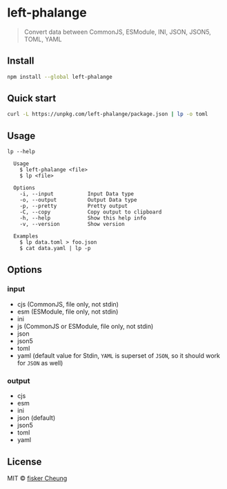 # left-phalange

> Convert data between CommonJS, ESModule, INI, JSON, JSON5, TOML, YAML

## Install

```sh
npm install --global left-phalange
```

## Quick start

```sh
curl -L https://unpkg.com/left-phalange/package.json | lp -o toml
```

## Usage

```text
lp --help

  Usage
    $ left-phalange <file>
    $ lp <file>

  Options
    -i, --input           Input Data type
    -o, --output          Output Data type
    -p, --pretty          Pretty output
    -C, --copy            Copy output to clipboard
    -h, --help            Show this help info
    -v, --version         Show version

  Examples
    $ lp data.toml > foo.json
    $ cat data.yaml | lp -p
```

## Options

### input

- cjs (CommonJS, file only, not stdin)
- esm (ESModule, file only, not stdin)
- ini
- js (CommonJS or ESModule, file only, not stdin)
- json
- json5
- toml
- yaml (default value for Stdin, `YAML` is superset of `JSON`, so it should work for `JSON` as well)

### output

- cjs
- esm
- ini
- json (default)
- json5
- toml
- yaml

## License

MIT © [fisker Cheung](https://github.com/fisker)
